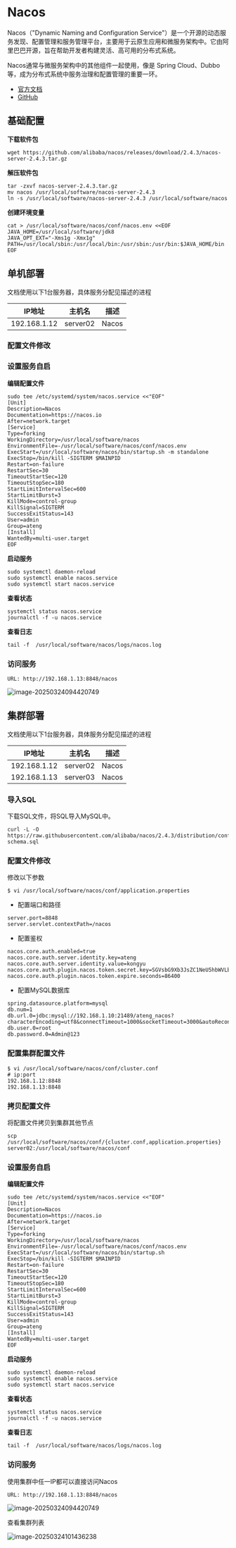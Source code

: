 # Nacos

Nacos（"Dynamic Naming and Configuration Service"）是一个开源的动态服务发现、配置管理和服务管理平台，主要用于云原生应用和微服务架构中。它由阿里巴巴开源，旨在帮助开发者构建灵活、高可用的分布式系统。

Nacos通常与微服务架构中的其他组件一起使用，像是 Spring Cloud、Dubbo 等，成为分布式系统中服务治理和配置管理的重要一环。

- [官方文档](https://nacos.io/docs/v2.4/overview/)
- [GitHub](https://github.com/alibaba/nacos)



## 基础配置

**下载软件包**

```
wget https://github.com/alibaba/nacos/releases/download/2.4.3/nacos-server-2.4.3.tar.gz
```

**解压软件包**

```
tar -zxvf nacos-server-2.4.3.tar.gz
mv nacos /usr/local/software/nacos-server-2.4.3
ln -s /usr/local/software/nacos-server-2.4.3 /usr/local/software/nacos
```

**创建环境变量**

```
cat > /usr/local/software/nacos/conf/nacos.env <<EOF
JAVA_HOME=/usr/local/software/jdk8
JAVA_OPT_EXT="-Xms1g -Xmx1g"
PATH=/usr/local/sbin:/usr/local/bin:/usr/sbin:/usr/bin:$JAVA_HOME/bin
EOF
```



## 单机部署

文档使用以下1台服务器，具体服务分配见描述的进程

| IP地址       | 主机名   | 描述  |
| ------------ | -------- | ----- |
| 192.168.1.12 | server02 | Nacos |



### 配置文件修改

### 设置服务自启

**编辑配置文件**

```
sudo tee /etc/systemd/system/nacos.service <<"EOF"
[Unit]
Description=Nacos
Documentation=https://nacos.io
After=network.target
[Service]
Type=forking
WorkingDirectory=/usr/local/software/nacos
EnvironmentFile=-/usr/local/software/nacos/conf/nacos.env
ExecStart=/usr/local/software/nacos/bin/startup.sh -m standalone
ExecStop=/bin/kill -SIGTERM $MAINPID
Restart=on-failure
RestartSec=30
TimeoutStartSec=120
TimeoutStopSec=180
StartLimitIntervalSec=600
StartLimitBurst=3
KillMode=control-group
KillSignal=SIGTERM
SuccessExitStatus=143
User=admin
Group=ateng
[Install]
WantedBy=multi-user.target
EOF
```

**启动服务**

```
sudo systemctl daemon-reload
sudo systemctl enable nacos.service
sudo systemctl start nacos.service
```

**查看状态**

```
systemctl status nacos.service
journalctl -f -u nacos.service
```

**查看日志**

```
tail -f  /usr/local/software/nacos/logs/nacos.log
```

### 访问服务

```
URL: http://192.168.1.13:8848/nacos
```

![image-20250324094420749](./assets/image-20250324094420749.png)



## 集群部署

文档使用以下1台服务器，具体服务分配见描述的进程

| IP地址       | 主机名   | 描述  |
| ------------ | -------- | ----- |
| 192.168.1.12 | server02 | Nacos |
| 192.168.1.13 | server03 | Nacos |



### 导入SQL

下载SQL文件，将SQL导入MySQL中。

```
curl -L -O https://raw.githubusercontent.com/alibaba/nacos/2.4.3/distribution/conf/mysql-schema.sql
```

### 配置文件修改

修改以下参数

```
$ vi /usr/local/software/nacos/conf/application.properties
```

- 配置端口和路径

```
server.port=8848
server.servlet.contextPath=/nacos
```

- 配置鉴权

```
nacos.core.auth.enabled=true
nacos.core.auth.server.identity.key=ateng
nacos.core.auth.server.identity.value=kongyu
nacos.core.auth.plugin.nacos.token.secret.key=SGVsbG9Xb3JsZC1NeU5hbWVLb25neXUtQWx3YXlzU3RheVBvc2l0aXZl
nacos.core.auth.plugin.nacos.token.expire.seconds=86400
```

- 配置MySQL数据库

```
spring.datasource.platform=mysql
db.num=1
db.url.0=jdbc:mysql://192.168.1.10:21489/ateng_nacos?characterEncoding=utf8&connectTimeout=1000&socketTimeout=3000&autoReconnect=true&useUnicode=true&useSSL=false&serverTimezone=UTC
db.user.0=root
db.password.0=Admin@123
```

### 配置集群配置文件

```
$ vi /usr/local/software/nacos/conf/cluster.conf
# ip:port
192.168.1.12:8848
192.168.1.13:8848
```

### 拷贝配置文件

将配置文件拷贝到集群其他节点

```
scp /usr/local/software/nacos/conf/{cluster.conf,application.properties} server02:/usr/local/software/nacos/conf
```



### 设置服务自启

**编辑配置文件**

```
sudo tee /etc/systemd/system/nacos.service <<"EOF"
[Unit]
Description=Nacos
Documentation=https://nacos.io
After=network.target
[Service]
Type=forking
WorkingDirectory=/usr/local/software/nacos
EnvironmentFile=-/usr/local/software/nacos/conf/nacos.env
ExecStart=/usr/local/software/nacos/bin/startup.sh
ExecStop=/bin/kill -SIGTERM $MAINPID
Restart=on-failure
RestartSec=30
TimeoutStartSec=120
TimeoutStopSec=180
StartLimitIntervalSec=600
StartLimitBurst=3
KillMode=control-group
KillSignal=SIGTERM
SuccessExitStatus=143
User=admin
Group=ateng
[Install]
WantedBy=multi-user.target
EOF
```

**启动服务**

```
sudo systemctl daemon-reload
sudo systemctl enable nacos.service
sudo systemctl start nacos.service
```

**查看状态**

```
systemctl status nacos.service
journalctl -f -u nacos.service
```

**查看日志**

```
tail -f  /usr/local/software/nacos/logs/nacos.log
```

### 访问服务

使用集群中任一IP都可以直接访问Nacos

```
URL: http://192.168.1.13:8848/nacos
```

![image-20250324094420749](./assets/image-20250324094420749.png)

查看集群列表

![image-20250324101436238](./assets/image-20250324101436238.png)